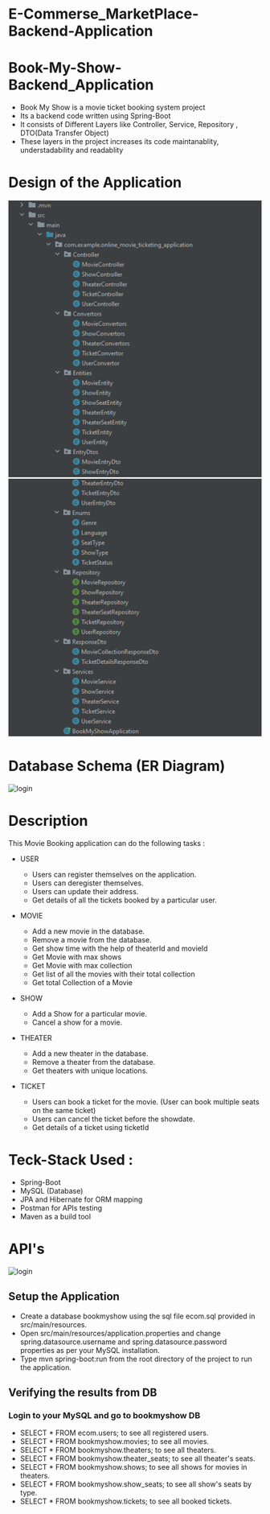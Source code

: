 # E-Commerse_MarketPlace-Backend-Application



# Book-My-Show-Backend_Application
- Book My Show is a movie ticket booking system project
- Its a backend code written using Spring-Boot
- It consists of Different Layers like Controller, Service, Repository , DTO(Data Transfer Object)
- These layers in the project increases its code maintanablity, understadability and readablity

# Design of the Application
![login](https://github.com/Akash-Hajare/Book-My-Show-Backend_Application/blob/master/Screenshots/Design-1.png)
![login](https://github.com/Akash-Hajare/Book-My-Show-Backend_Application/blob/master/Screenshots/Design-2.png)
# Database Schema (ER Diagram)
![login](https://github.com/Akash-Hajare/E-Commerse_MarketPlace-Backend-Application/blob/master/Screenshots/Ecom%20Schems.png)

# Description
This Movie Booking application can do the following tasks :
* USER
  * Users can register themselves on the application.
  * Users can deregister themselves.
  * Users can update their address.
  * Get details of all the tickets booked by a particular user.
 
* MOVIE
  * Add a new movie in the database.
  * Remove a movie from the database.
  * Get show time with the help of theaterId and movieId
  * Get Movie with max shows
  * Get Movie with max collection
  * Get list of all the movies with their total collection
  * Get total Collection of a Movie
 
* SHOW
  * Add a Show for a particular movie. 
  * Cancel a show for a movie.

* THEATER
  * Add a new theater in the database.
  * Remove a theater from the database.
  * Get theaters with unique locations.
 
 * TICKET
   * Users can book a ticket for the movie. (User can book multiple seats on the same ticket)
   * Users can cancel the ticket before the showdate.
   * Get details of a ticket using ticketId

# Teck-Stack Used : 
 - Spring-Boot
 - MySQL (Database)
 - JPA and Hibernate for ORM mapping
 - Postman for APIs testing
 - Maven as a build tool

# API's
![login](https://github.com/Akash-Hajare/E-Commerse_MarketPlace-Backend-Application/blob/master/Screenshots/Ecom%20APIs.png)

## Setup the Application
- Create a database bookmyshow using the sql file ecom.sql provided in src/main/resources.
- Open src/main/resources/application.properties and change spring.datasource.username and spring.datasource.password properties as per your MySQL installation.
- Type mvn spring-boot:run from the root directory of the project to run the application.

## Verifying the results from DB
### Login to your MySQL and go to bookmyshow DB
- SELECT * FROM ecom.users; to see all registered users.
- SELECT * FROM bookmyshow.movies; to see all movies.
- SELECT * FROM bookmyshow.theaters; to see all theaters.
- SELECT * FROM bookmyshow.theater_seats; to see all theater's seats.
- SELECT * FROM bookmyshow.shows; to see all shows for movies in theaters.
- SELECT * FROM bookmyshow.show_seats; to see all show's seats by type.
- SELECT * FROM bookmyshow.tickets; to see all booked tickets.
